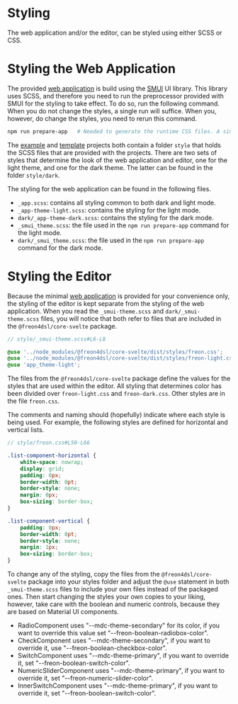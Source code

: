 # Styling

The web application and/or the editor, can be styled using either SCSS or CSS. 

# Styling the Web Application

The provided [web application](/Documentation/Overview/Getting_Started#a-minimal-webapp-and-server-5)
is build using the <a href="https://sveltematerialui.com/" target="_blank">SMUI</a> UI library.
This library uses SCSS, and therefore you need to run the preprocessor provided with SMUI for 
the styling to take effect. To do so, run the following command. When you do not change the styles,
a single run will suffice. When you, however, do change the styles, you need to rerun this command.

  ```bash
  npm run prepare-app   # Needed to generate the runtime CSS files. A single run will suffice.
  ```

The [example](/Documentation/Overview/Getting_Started#example-project-startup-2) 
and [template](/Documentation/Overview/Getting_Started#template-project-startup-3) projects both
contain a folder `style` that holds the SCSS files that are provided with the projects.
There are two sets of styles that determine the look of the web application and editor, 
one for the light theme, and one for the dark theme.
The latter can be found in the folder `style/dark`.

The styling for the web application can be found in the following files.

- `_app.scss`: contains all styling common to both dark and light mode.
- `_app-theme-light.scss`: contains the styling for the light mode.
- `dark/_app-theme-dark.scss`: contains the styling for the dark mode.
- `_smui_theme.scss`: the file used in the `npm run prepare-app` command for the light mode. 
- `dark/_smui_theme.scss`: the file used in the `npm run prepare-app` command for the dark mode.

# Styling the Editor

Because the minimal [web application](/Documentation/Overview/Getting_Started#a-minimal-webapp-and-server-5) 
is provided for your convenience only, the styling of the editor is kept separate from the styling of the web
application. When you read the `_smui-theme.scss` and `dark/_smui-theme.scss` files, you will notice that 
both refer to files that are included in the `@freon4dsl/core-svelte` package.

```scss
// style/_smui-theme.scss#L6-L8

@use '../node_modules/@freon4dsl/core-svelte/dist/styles/freon.css';
@use '../node_modules/@freon4dsl/core-svelte/dist/styles/freon-light.css';
@use 'app_theme-light';
```

The files from the `@freon4dsl/core-svelte` package define the values for the styles that
are used within the editor. All styling that determines color has been divided over `freon-light.css`
and `freon-dark.css`. Other styles are in the file `freon.css`. 

The comments and naming should (hopefully) indicate where each
style is being used. For example, the following styles are defined for horizontal and vertical lists.

```scss
// style/freon.css#L50-L66

.list-component-horizontal {
    white-space: nowrap;
    display: grid;
    padding: 0px;
    border-width: 0pt;
    border-style: none;
    margin: 0px;
    box-sizing: border-box;
}

.list-component-vertical {
    padding: 0px;
    border-width: 0pt;
    border-style: none;
    margin: 1px;
    box-sizing: border-box;
}
```

To change any of the styling, copy the files from the `@freon4dsl/core-svelte` package into your
styles folder and adjust the `@use` statement in both `_smui-theme.scss` files to include your own
files instead of the packaged ones. Then start changing the styles your own
copies to your liking, however, take care with the boolean and numeric controls, because they are based on
Material UI components.

- RadioComponent uses  "--mdc-theme-secondary" for its color, if you want to override this value set "--freon-boolean-radiobox-color".
- CheckComponent uses  "--mdc-theme-secondary", if you want to override it, use "--freon-boolean-checkbox-color".
- SwitchComponent uses  "--mdc-theme-primary", if you want to override it, set "--freon-boolean-switch-color".
- NumericSliderComponent uses  "--mdc-theme-primary", if you want to override it, set "--freon-numeric-slider-color".
- InnerSwitchComponent uses  "--mdc-theme-primary", if you want to override it, set "--freon-boolean-switch-color".
